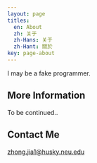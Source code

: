 ```yaml
---
layout: page
titles:
  en: About
  zh: 关于
  zh-Hans: 关于
  zh-Hant: 關於
key: page-about
---
```


I may be a fake programmer.

## More Information

To be continued..

## Contact Me

[zhong.jia1@husky.neu.edu](zhong.jia1@husky.neu.edu)

<!-- ---
layout: page
title: About
permalink: /about/
---

Some information about you!

### More Information

A place to include any other types of information that you'd like to include about yourself.

### Contact me

[email@domain.com](mailto:email@domain.com) -->
